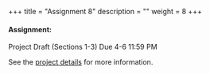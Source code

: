 +++
title = "Assignment 8"
description = ""
weight = 8
+++

#### Assignment:
Project Draft (Sections 1-3) Due 4-6 11:59 PM

See the [project details](http://rpi.analyticsdojo.com/mgmt6560-sp18/project1/) for more information.
